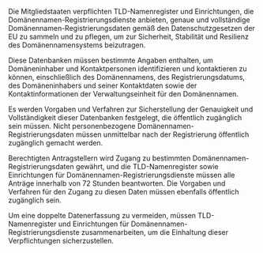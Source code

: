 Die Mitgliedstaaten verpflichten TLD-Namenregister und Einrichtungen, die Domänennamen-Registrierungsdienste anbieten, genaue und vollständige Domänennamen-Registrierungsdaten gemäß den Datenschutzgesetzen der EU zu sammeln und zu pflegen, um zur Sicherheit, Stabilität und Resilienz des Domänennamensystems beizutragen.

Diese Datenbanken müssen bestimmte Angaben enthalten, um Domäneninhaber und Kontaktpersonen identifizieren und kontaktieren zu können, einschließlich des Domänennamens, des Registrierungsdatums, des Domäneninhabers und seiner Kontaktdaten sowie der Kontaktinformationen der Verwaltungseinheit für den Domänennamen.

Es werden Vorgaben und Verfahren zur Sicherstellung der Genauigkeit und Vollständigkeit dieser Datenbanken festgelegt, die öffentlich zugänglich sein müssen. Nicht personenbezogene Domänennamen-Registrierungsdaten müssen unmittelbar nach der Registrierung öffentlich zugänglich gemacht werden.

Berechtigten Antragstellern wird Zugang zu bestimmten Domänennamen-Registrierungsdaten gewährt, und die TLD-Namenregister sowie Einrichtungen für Domänennamen-Registrierungsdienste müssen alle Anträge innerhalb von 72 Stunden beantworten. Die Vorgaben und Verfahren für den Zugang zu diesen Daten müssen ebenfalls öffentlich zugänglich sein.

Um eine doppelte Datenerfassung zu vermeiden, müssen TLD-Namenregister und Einrichtungen für Domänennamen-Registrierungsdienste zusammenarbeiten, um die Einhaltung dieser Verpflichtungen sicherzustellen.
